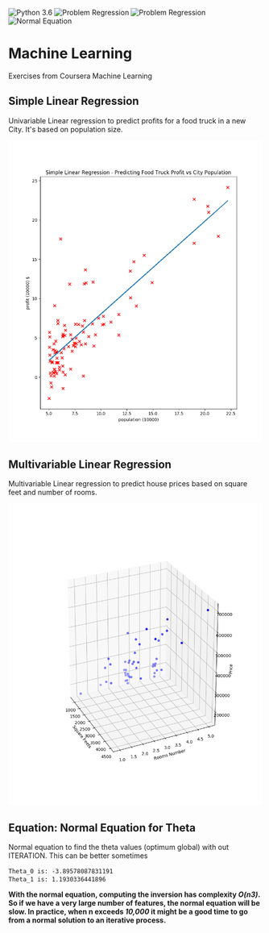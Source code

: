 ![Python 3.6](https://img.shields.io/badge/Python-3.6-brightgreen.svg)   ![Problem Regression](https://img.shields.io/badge/Problem-Univariable%20Regression-orange.svg)   ![Problem Regression](https://img.shields.io/badge/Problem-Multivariable%20Regression-orange.svg) ![Normal Equation](https://img.shields.io/badge/Equation-Normal%20Equation-orange.svg)
# Machine Learning

Exercises from Coursera Machine Learning

## Simple Linear Regression

Univariable Linear regression to predict profits for a food truck in a new City. It's based on population size.


![screen 1](https://raw.githubusercontent.com/moraisaugusto/machineLearning/master/1.linearRegression/univariableLinearRegression.png)


## Multivariable Linear Regression

Multivariable Linear regression to predict house prices based on square feet and number of rooms.


![screen 2](https://raw.githubusercontent.com/moraisaugusto/machineLearning/master/1.linearRegression/multivariableLinearRegression.png)


## Equation: Normal Equation for Theta

Normal equation to find the theta values (optimum global) with out ITERATION. This can be better sometimes

```
Theta_0 is: -3.89578087831191
Theta_1 is: 1.1930336441896
```

**With the normal equation, computing the inversion has complexity _O(n3)_. So
if we have a very large number of features, the normal equation will be slow.
  In practice, when n exceeds _10,000_ it might be a good time to go from a
  normal solution to an iterative process.**
